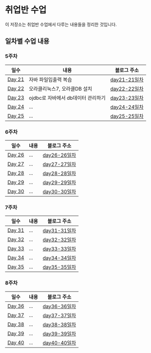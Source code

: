 # 취업반 수업

이 저장소는 취업반 수업에서 다루는 내용들을 정리한 것입니다.

## 일차별 수업 내용

### 5주차

| 일수 | 내용 | 블로그 주소 |
|---|---|---|
| [Day 21](https://github.com/Noah3521/itbnak/tree/main/5주차/day21) | 자바 파일입출력 복습 | [day21-21일차](https://velog.io/@noah3521/취업반-21일차) |
| [Day 22](https://github.com/Noah3521/itbnak/tree/main/5주차/day22) | 오라클리눅스7, 오라클DB 설치 | [day22-22일차](https://velog.io/@noah3521/취업반-22일차) |
| [Day 23](https://github.com/Noah3521/itbnak/tree/main/5주차/day23) | ojdbc로 자바에서 db데이터 관리하기 | [day23-23일차](https://velog.io/@noah3521/취업반-23일차) |
| [Day 24](https://github.com/Noah3521/itbnak/tree/main/5주차/day24) | ... | [day24-24일차](https://velog.io/@noah3521/취업반-24일차) |
| [Day 25](https://github.com/Noah3521/itbnak/tree/main/5주차/day25) | ... | [day25-25일차](https://velog.io/@noah3521/취업반-25일차) |

### 6주차

| 일수 | 내용 | 블로그 주소 |
|---|---|---|
| [Day 26](https://github.com/Noah3521/itbnak/tree/main/6주차/day26) | ... | [day26-26일차](https://velog.io/@noah3521/취업반-26일차) | 
| [Day 27](https://github.com/Noah3521/itbnak/tree/main/6주차/day27) | ... | [day27-27일차](https://velog.io/@noah3521/취업반-27일차) | 
| [Day 28](https://github.com/Noah3521/itbnak/tree/main/6주차/day28) | ... | [day28-28일차](https://velog.io/@noah3521/취업반-28일차) | 
| [Day 29](https://github.com/Noah3521/itbnak/tree/main/6주차/day29) | ... | [day29-29일차](https://velog.io/@noah3521/취업반-29일차) | 
| [Day 30](https://github.com/Noah3521/itbnak/tree/main/6주차/day30) | ... | [day30-30일차](https://velog.io/@noah3521/취업반-30일차) | 

### 7주차

| 일수 | 내용 | 블로그 주소 |
|---|---|---|
| [Day 31](https://github.com/Noah3521/itbnak/tree/main/7주차/day31) | ... | [day31-31일차](https://velog.io/@noah3521/취업반-31일차) | 
| [Day 32](https://github.com/Noah3521/itbnak/tree/main/7주차/day32) | ... | [day32-32일차](https://velog.io/@noah3521/취업반-32일차) | 
| [Day 33](https://github.com/Noah3521/itbnak/tree/main/7주차/day33) | ... | [day33-33일차](https://velog.io/@noah3521/취업반-33일차) | 
| [Day 34](https://github.com/Noah3521/itbnak/tree/main/7주차/day34) | ... | [day34-34일차](https://velog.io/@noah3521/취업반-34일차) | 
| [Day 35](https://github.com/Noah3521/itbnak/tree/main/7주차/day35) | ... | [day35-35일차](https://velog.io/@noah3521/취업반-35일차) | 

### 8주차

| 일수 | 내용 | 블로그 주소 |
|---|---|---|
| [Day 36](https://github.com/Noah3521/itbnak/tree/main/8주차/day36) | ... | [day36-36일차](https://velog.io/@noah3521/취업반-36일차) | 
| [Day 37](https://github.com/Noah3521/itbnak/tree/main/8주차/day37) | ... | [day37-37일차](https://velog.io/@noah3521/취업반-37일차) | 
| [Day 38](https://github.com/Noah3521/itbnak/tree/main/8주차/Day38) | ... | [day38-38일차](https://velog.io/@noah3521/취업반-38일차) | 
| [Day 39](https://github.com/Noah3521/itbnak/tree/main/8주차/day39) | ... | [day39-39일차](https://velog.io/@noah3521/취업반-39일차) | 
| [Day 40](https://github.com/Noah3521/itbnak/tree/main/8주차/day40) | ... | [day40-40일차](https://velog.io/@noah3521/취업반-40일차) | 
